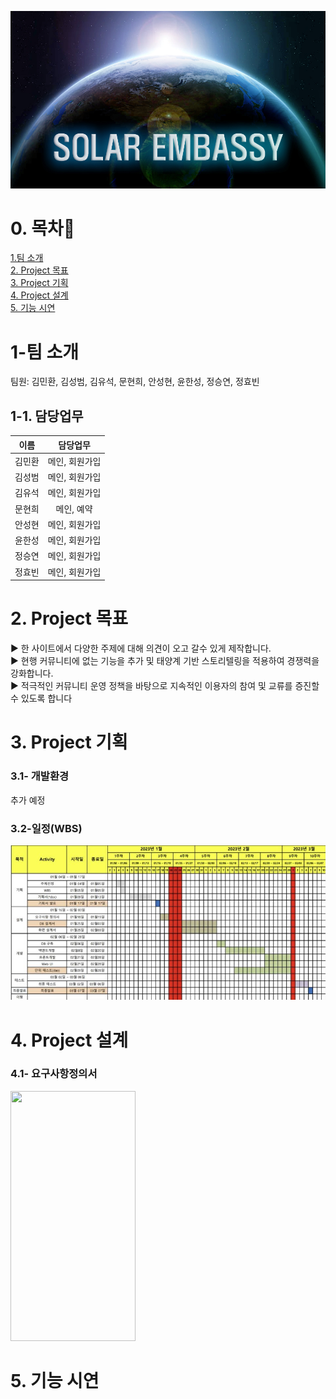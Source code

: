 ![포스터](https://github.com/hykim-king/SOLAR_EMBASSY/blob/main/doc/dada9d7f3e680642dbb5b1ddd803c59e.jpeg)  

# 0. 목차:link:  
[1.팀 소개](#1-팀소개)  
[2. Project 목표](#2-Project목표)   
[3. Project 기획](#3-Project기획)  
[4. Project 설계](#4-Project설계)  
[5. 기능 시연](#5-기능시연)  
    
# 1-팀 소개 
팀원: 김민환, 김성범, 김유석, 문현희, 안성현, 윤한성, 정승연, 정효빈
  
## 1-1. 담당업무 
|이름|담당업무|
|:---------:|:------------:|
|김민환     |메인, 회원가입 |
|김성범     |메인, 회원가입 |
|김유석     |메인, 회원가입 |
|문현희     |메인, 예약     |
|안성현     |메인, 회원가입 |
|윤한성     |메인, 회원가입 |
|정승연     |메인, 회원가입 |
|정효빈     |메인, 회원가입 |

# 2. Project 목표
▶️ 한 사이트에서 다양한 주제에 대해 의견이 오고 갈수 있게 제작합니다.  
▶️ 현행 커뮤니티에 없는 기능을 추가 및 태양계 기반 스토리텔링을 적용하여 경쟁력을 강화합니다.   
▶️ 적극적인 커뮤니티 운영 정책을 바탕으로 지속적인 이용자의 참여 및 교류를 증진할 수 있도록 합니다

# 3. Project 기획
   ### 3.1- 개발환경 
   추가 예정   
   
   ### 3.2-일정(WBS)  
   ![WBS](https://github.com/MOONHYUNHEE/markdown_20230127/blob/main/doc/wbs.jpg)  
   
# 4. Project 설계 
   ### 4.1- 요구사항정의서 
   <img src="https://user-images.githubusercontent.com/119906623/215012951-7e4634f7-908a-4535-a0e3-98fc6ab94410.png" width="200" height="400"/>

# 5. 기능 시연
